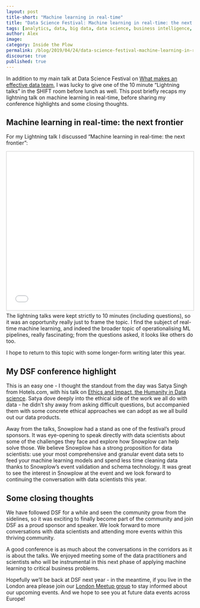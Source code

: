 ```yaml
---
layout: post
title-short: "Machine learning in real-time"
title: "Data Science Festival: Machine learning in real-time: the next frontier"
tags: [analytics, data, big data, data science, business intelligence, machine learning, AI, data team]
author: Alex
image:
category: Inside the Plow
permalink: /blog/2019/04/24/data-science-festival-machine-learning-in-real-time/
discourse: true
published: true
---
```



In addition to my main talk at Data Science Festival on [What makes an effective data team](https://snowplowanalytics.com/blog/2019/04/24/data-science-festival-what-makes-an-effective-data-team/), I was lucky to give one of the 10 minute “Lightning talks” in the SHIFT room before lunch as well. This post briefly recaps my lightning talk on machine learning in real-time, before sharing my conference highlights and some closing thoughts.

## Machine learning in real-time: the next frontier

For my Lightning talk I discussed “Machine learning in real-time: the next frontier”:
<br>
<iframe src="//www.slideshare.net/slideshow/embed_code/key/z1ngSek4FUxRZ1" width="760" height="427" frameborder="0" marginwidth="0" marginheight="0" scrolling="no" style="border:1px solid #CCC; border-width:1px; margin-bottom:5px; max-width: 100%;" allowfullscreen> </iframe>
<br>
The lightning talks were kept strictly to 10 minutes (including questions), so it was an opportunity really just to frame the topic. I find the subject of real-time machine learning, and indeed the broader topic of operationalising ML pipelines, really fascinating; from the questions asked, it looks like others do too.

I hope to return to this topic with some longer-form writing later this year.

## My DSF conference highlight

This is an easy one - I thought the standout from the day was Satya Singh from Hotels.com, with his talk on [Ethics and Impact, the Humanity in Data science](https://youtu.be/EPj5nTKVp_Q). Satya dove deeply into the ethical side of the work we all do with data - he didn’t shy away from asking difficult questions, but accompanied them with some concrete ethical approaches we can adopt as we all build out our data products.

Away from the talks, Snowplow had a stand as one of the festival’s proud sponsors. It was eye-opening to speak directly with data scientists about some of the challenges they face and explore how Snowplow can help solve those. We believe Snowplow has a strong proposition for data scientists: use your most comprehensive and granular event data sets to feed your machine learning models and spend less time cleaning data thanks to Snowplow’s event validation and schema technology. It was great to see the interest in Snowplow at the event and we look forward to continuing the conversation with data scientists this year.


## Some closing thoughts

We have followed DSF for a while and seen the community grow from the sidelines, so it was exciting to finally become part of the community and join DSF as a proud sponsor and speaker. We look forward to more conversations with data scientists and attending more events within this thriving community.

A good conference is as much about the conversations in the corridors as it is about the talks. We enjoyed meeting some of the data practitioners and scientists who will be instrumental in this next phase of applying machine learning to critical business problems.

Hopefully we’ll be back at DSF next year - in the meantime, if you live in the London area please join our [London Meetup group](https://www.meetup.com/Snowplow-Analytics-London/) to stay informed about our upcoming events. And we hope to see you at future data events across Europe!
